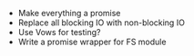 - Make everything a promise
- Replace all blocking IO with non-blocking IO
- Use Vows for testing?
- Write a promise wrapper for FS module